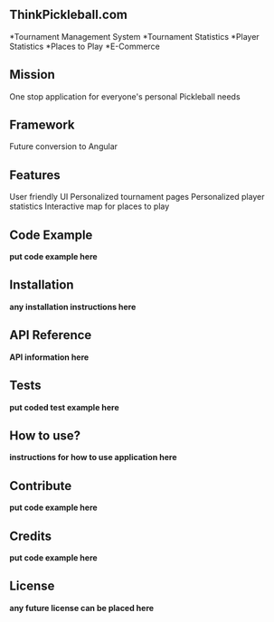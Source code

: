 ## ThinkPickleball.com
*Tournament Management System
*Tournament Statistics
*Player Statistics
*Places to Play
*E-Commerce
## Mission
One stop application for everyone's personal Pickleball needs
## Framework
Future conversion to Angular
## Features
User friendly UI
Personalized tournament pages
Personalized player statistics
Interactive map for places to play
## Code Example
**put code example here**
## Installation
**any installation instructions here**
## API Reference
**API information here**
## Tests
**put coded test example here**
## How to use?
**instructions for how to use application here**
## Contribute
**put code example here**
## Credits
**put code example here**
## License
**any future license can be placed here**
